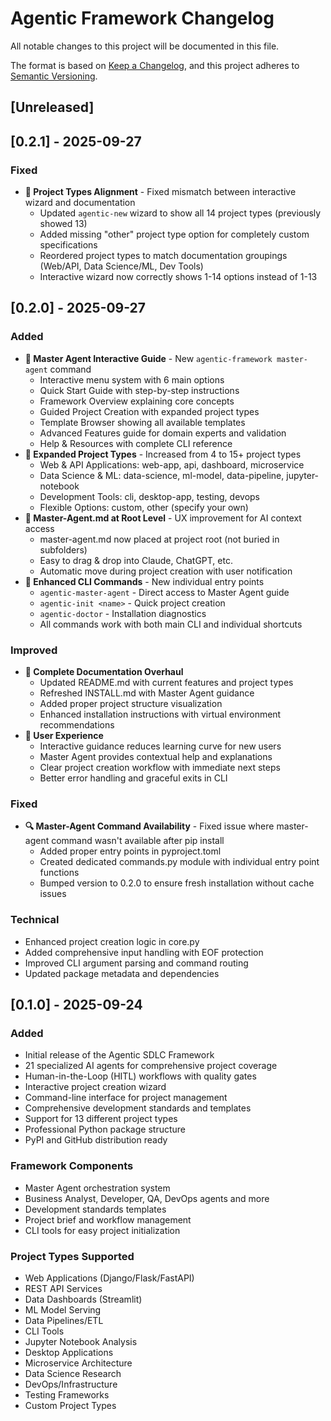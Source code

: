 # Agentic Framework Changelog

All notable changes to this project will be documented in this file.

The format is based on [Keep a Changelog](https://keepachangelog.com/en/1.0.0/),
and this project adheres to [Semantic Versioning](https://semver.org/spec/v2.0.0.html).

## [Unreleased]

## [0.2.1] - 2025-09-27

### Fixed
- **📝 Project Types Alignment** - Fixed mismatch between interactive wizard and documentation
  - Updated `agentic-new` wizard to show all 14 project types (previously showed 13)  
  - Added missing "other" project type option for completely custom specifications
  - Reordered project types to match documentation groupings (Web/API, Data Science/ML, Dev Tools)
  - Interactive wizard now correctly shows 1-14 options instead of 1-13

## [0.2.0] - 2025-09-27

### Added
- **🤖 Master Agent Interactive Guide** - New `agentic-framework master-agent` command
  - Interactive menu system with 6 main options
  - Quick Start Guide with step-by-step instructions
  - Framework Overview explaining core concepts
  - Guided Project Creation with expanded project types
  - Template Browser showing all available templates
  - Advanced Features guide for domain experts and validation
  - Help & Resources with complete CLI reference
- **📁 Expanded Project Types** - Increased from 4 to 15+ project types
  - Web & API Applications: web-app, api, dashboard, microservice
  - Data Science & ML: data-science, ml-model, data-pipeline, jupyter-notebook
  - Development Tools: cli, desktop-app, testing, devops
  - Flexible Options: custom, other (specify your own)
- **🎯 Master-Agent.md at Root Level** - UX improvement for AI context access
  - master-agent.md now placed at project root (not buried in subfolders)
  - Easy to drag & drop into Claude, ChatGPT, etc.
  - Automatic move during project creation with user notification
- **🔧 Enhanced CLI Commands** - New individual entry points
  - `agentic-master-agent` - Direct access to Master Agent guide
  - `agentic-init <name>` - Quick project creation
  - `agentic-doctor` - Installation diagnostics
  - All commands work with both main CLI and individual shortcuts

### Improved
- **📖 Complete Documentation Overhaul**
  - Updated README.md with current features and project types
  - Refreshed INSTALL.md with Master Agent guidance
  - Added proper project structure visualization
  - Enhanced installation instructions with virtual environment recommendations
- **🚀 User Experience**
  - Interactive guidance reduces learning curve for new users
  - Master Agent provides contextual help and explanations
  - Clear project creation workflow with immediate next steps
  - Better error handling and graceful exits in CLI

### Fixed
- **🔍 Master-Agent Command Availability** - Fixed issue where master-agent command wasn't available after pip install
  - Added proper entry points in pyproject.toml
  - Created dedicated commands.py module with individual entry point functions
  - Bumped version to 0.2.0 to ensure fresh installation without cache issues

### Technical
- Enhanced project creation logic in core.py
- Added comprehensive input handling with EOF protection
- Improved CLI argument parsing and command routing
- Updated package metadata and dependencies

## [0.1.0] - 2025-09-24

### Added
- Initial release of the Agentic SDLC Framework
- 21 specialized AI agents for comprehensive project coverage
- Human-in-the-Loop (HITL) workflows with quality gates
- Interactive project creation wizard
- Command-line interface for project management
- Comprehensive development standards and templates
- Support for 13 different project types
- Professional Python package structure
- PyPI and GitHub distribution ready

### Framework Components
- Master Agent orchestration system
- Business Analyst, Developer, QA, DevOps agents and more
- Development standards templates
- Project brief and workflow management
- CLI tools for easy project initialization

### Project Types Supported
- Web Applications (Django/Flask/FastAPI)
- REST API Services
- Data Dashboards (Streamlit)
- ML Model Serving
- Data Pipelines/ETL
- CLI Tools
- Jupyter Notebook Analysis
- Desktop Applications
- Microservice Architecture
- Data Science Research
- DevOps/Infrastructure
- Testing Frameworks
- Custom Project Types